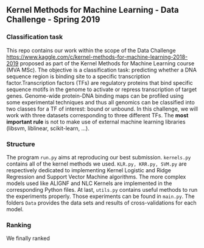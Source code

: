 ## Kernel Methods for Machine Learning - Data Challenge - Spring 2019

### Classification task
This repo contains our work within the scope of the Data Challenge https://www.kaggle.com/c/kernel-methods-for-machine-learning-2018-2019 
proposed as part of the Kernel Methods for Machine Learning course (MVA MSc). The objective is a classification task: predicting whether a DNA sequence region is binding site
to a specific transcription factor.Transcription factors (TFs) are regulatory proteins that bind specific sequence motifs in the genome
to activate or repress transcription of target genes. Genome-wide protein-DNA binding maps can be profiled using some experimental techniques
and thus all genomics can be classified into two classes for a TF of interest: bound or unbound. In this challenge, we will work with three
datasets corresponding to three different TFs. The **most important rule** is not to make use of external machine learning libraries (libsvm, liblinear, scikit-learn, ...).


### Structure
The program ``run.py`` aims at reproducing our best submission. ``kernels.py`` contains all of the kernel methods we used. ``KLR.py, KRR.py, SVM.py`` are respectively dedicated to implementing Kernel Logistic and Ridge Regression and Support Vector Machine algorithms. The more complex models used like ALIGNF and NLC Kernels are implemented in the corresponding Python files. At last, ``utils.py`` contains useful methods to run the experiments properly. Those experiments can be found in ``main.py``. The folders ``Data`` provides the data sets and results of cross-validations for each model. 

### Ranking

We finally ranked 
